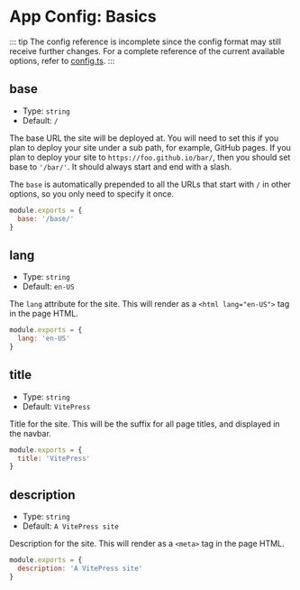 # App Config: Basics

::: tip
The config reference is incomplete since the config format may still receive further changes. For a complete reference of the current available options, refer to [config.ts](https://github.com/vuejs/vitepress/blob/master/src/node/config.ts#L15).
:::

## base

- Type: `string`
- Default: `/`

The base URL the site will be deployed at. You will need to set this if you plan to deploy your site under a sub path, for example, GitHub pages. If you plan to deploy your site to `https://foo.github.io/bar/`, then you should set base to `'/bar/'`. It should always start and end with a slash.

The `base` is automatically prepended to all the URLs that start with `/` in other options, so you only need to specify it once.

```js
module.exports = {
  base: '/base/'
}
```

## lang

- Type: `string`
- Default: `en-US`

The `lang` attribute for the site. This will render as a `<html lang="en-US">` tag in the page HTML.

```js
module.exports = {
  lang: 'en-US'
}
```

## title

- Type: `string`
- Default: `VitePress`

Title for the site. This will be the suffix for all page titles, and displayed in the navbar.

```js
module.exports = {
  title: 'VitePress'
}
```

## description

- Type: `string`
- Default: `A VitePress site`

Description for the site. This will render as a `<meta>` tag in the page HTML.

```js
module.exports = {
  description: 'A VitePress site'
}
```
